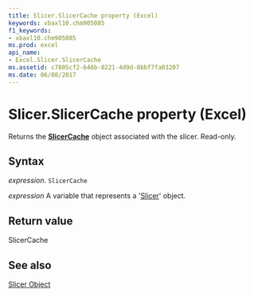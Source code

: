 ```yaml
---
title: Slicer.SlicerCache property (Excel)
keywords: vbaxl10.chm905085
f1_keywords:
- vbaxl10.chm905085
ms.prod: excel
api_name:
- Excel.Slicer.SlicerCache
ms.assetid: c7805cf2-646b-0221-4d9d-0bbf7fa03207
ms.date: 06/08/2017
---
```



# Slicer.SlicerCache property (Excel)

Returns the  **[SlicerCache](Excel.SlicerCache.md)** object associated with the slicer. Read-only.


## Syntax

 _expression_. `SlicerCache`

 _expression_ A variable that represents a '[Slicer](Excel.Slicer.md)' object.


## Return value

SlicerCache


## See also


[Slicer Object](Excel.Slicer.md)

